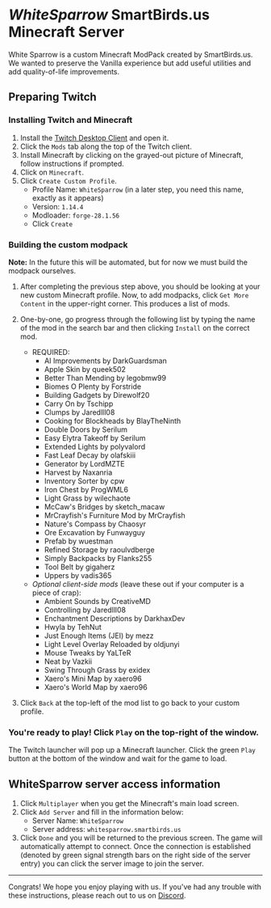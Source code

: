 # *WhiteSparrow* SmartBirds.us Minecraft Server

White Sparrow is a custom Minecraft ModPack created by SmartBirds.us. We wanted to preserve the Vanilla experience but add useful utilities and add quality-of-life improvements. 

## Preparing Twitch

### Installing Twitch and Minecraft
1. Install the [Twitch Desktop Client](https://www.twitch.tv/download) and open it.
2. Click the `Mods` tab along the top of the Twitch client.
3. Install Minecraft by clicking on the grayed-out picture of Minecraft, follow instructions if prompted.
4. Click on `Minecraft`.
5. Click `Create Custom Profile`.
    - Profile Name: `WhiteSparrow` (in a later step, you need this name, exactly as it appears)
    - Version: `1.14.4`
    - Modloader: `forge-28.1.56`
    - Click `Create`

### Building the custom modpack
**Note:** In the future this will be automated, but for now we must build the modpack ourselves.
1. After completing the previous step above, you should be looking at your new custom Minecraft profile. Now, to add modpacks, click `Get More Content` in the upper-right corner. This produces a list of mods.
2. One-by-one, go progress through the following list by typing the name of the mod in the search bar and then clicking `Install` on the correct mod.
    - REQUIRED:
        - AI Improvements by DarkGuardsman
        - Apple Skin by queek502
        - Better Than Mending by legobmw99
        - Biomes O Plenty by Forstride
        - Building Gadgets by Direwolf20
        - Carry On by Tschipp
        - Clumps by Jaredlll08
        - Cooking for Blockheads by BlayTheNinth
        - Double Doors by Serilum
        - Easy Elytra Takeoff by Serilum
        - Extended Lights by polyvalord
        - Fast Leaf Decay by olafskiii
        - Generator by LordMZTE
        - Harvest by Naxanria
        - Inventory Sorter by cpw
        - Iron Chest by ProgWML6
        - Light Grass by wilechaote
        - McCaw's Bridges by sketch_macaw
        - MrCrayfish's Furniture Mod by MrCrayfish
        - Nature's Compass by Chaosyr
        - Ore Excavation by Funwayguy
        - Prefab by wuestman
        - Refined Storage by raoulvdberge
        - Simply Backpacks by Flanks255
        - Tool Belt by gigaherz
        - Uppers by vadis365
    - *Optional client-side mods* (leave these out if your computer is a piece of crap):
        - Ambient Sounds by CreativeMD
        - Controlling by Jaredlll08
        - Enchantment Descriptions by DarkhaxDev
        - Hwyla by TehNut
        - Just Enough Items (JEI) by mezz
        - Light Level Overlay Reloaded by oldjunyi
        - Mouse Tweaks by YaLTeR
        - Neat by Vazkii
        - Swing Through Grass by exidex
        - Xaero's Mini Map by xaero96
        - Xaero's World Map by xaero96
    
3. Click `Back` at the top-left of the mod list to go back to your custom profile.

### You're ready to play! Click `Play` on the top-right of the window.
The Twitch launcher will pop up a Minecraft launcher. Click the green `Play` button at the bottom of the window and wait for the game to load.

## WhiteSparrow server access information
1. Click `Multiplayer` when you get the Minecraft's main load screen.
2. Click `Add Server` and fill in the information below:
    - Server Name: `WhiteSparrow`
    - Server address: `whitesparrow.smartbirds.us`
3. Click `Done` and you will be returned to the previous screen. The game will automatically attempt to connect. Once the connection is established (denoted by green signal strength bars on the right side of the server entry) you can click the server image to join the server.

---

Congrats! We hope you enjoy playing with us. If you've had any trouble with these instructions, please reach out to us on [Discord](community-guidelines.md).
